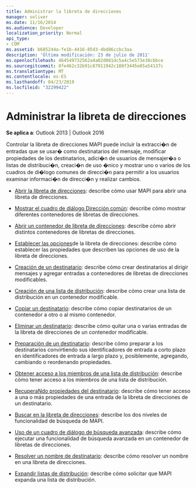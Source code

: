 ```yaml
---
title: Administrar la libreta de direcciones
manager: soliver
ms.date: 11/16/2014
ms.audience: Developer
localization_priority: Normal
api_type:
- COM
ms.assetid: b685244a-fe1b-4416-85d3-4bd86ccbc3aa
description: 'Última modificación: 23 de julio de 2011'
ms.openlocfilehash: 464549732562a4a02d081dc5a4c5e573e38cbbce
ms.sourcegitcommit: 8fe462c32b91c87911942c188f3445e85a54137c
ms.translationtype: MT
ms.contentlocale: es-ES
ms.lasthandoff: 04/23/2019
ms.locfileid: "32299422"
---
```

# <a name="handling-the-address-book"></a>Administrar la libreta de direcciones
  
**Se aplica a**: Outlook 2013 | Outlook 2016 
  
Controlar la libreta de direcciones MAPI puede incluir la extracci�n de entradas que se usar� como destinatarios del mensaje, modificar propiedades de los destinatarios, adici�n de usuarios de mensajer�a o listas de distribuci�n, creaci�n de uso �nico y mostrar uno o varios de los cuadros de di�logo comunes de direcci�n para permitir a los usuarios examinar informaci�n de direcci�n y realizar cambios.

- [Abrir la libreta de direcciones](opening-the-address-book.md): describe cómo usar MAPI para abrir una libreta de direcciones.
    
- [Mostrar el cuadro de diálogo Dirección común](displaying-the-common-address-dialog-box.md): describe cómo mostrar diferentes contenedores de libretas de direcciones.
    
- [Abrir un contenedor de libreta de direcciones](opening-an-address-book-container.md): describe cómo abrir distintos contenedores de libretas de direcciones.
    
- [Establecer las opciones](setting-address-book-options.md)de la libreta de direcciones: describe cómo establecer las propiedades que describen las opciones de uso de la libreta de direcciones.
    
- [Creación de un destinatario](creating-a-recipient.md): describe cómo crear destinatarios al dirigir mensajes y agregar entradas a contenedores de libretas de direcciones modificables.
    
- [Creación de una lista de distribución](creating-a-distribution-list.md): describe cómo crear una lista de distribución en un contenedor modificable.
    
- [Copiar un destinatario](copying-a-recipient.md): describe cómo copiar destinatarios de un contenedor a otro o al mismo contenedor.
    
- [Eliminar un destinatario](deleting-a-recipient.md): describe cómo quitar una o varias entradas de la libreta de direcciones de un contenedor modificable.
    
- [Preparación de un destinatario](preparing-a-recipient.md): describe cómo preparar a los destinatarios convirtiendo sus identificadores de entrada a corto plazo en identificadores de entrada a largo plazo y, posiblemente, agregando, cambiando o reordenando propiedades.
    
- [Obtener acceso a los miembros de una lista de distribución](accessing-the-members-of-a-distribution-list.md): describe cómo tener acceso a los miembros de una lista de distribución.
    
- [RecuperaNdo propiedades del destinatario](retrieving-recipient-properties.md): describe cómo tener acceso a una o más propiedades de una entrada de la libreta de direcciones de un destinatario.
    
- [Buscar en la libreta de direcciones](searching-the-address-book.md): describe los dos niveles de funcionalidad de búsqueda de MAPI. 
    
- [Uso de un cuadro de diálogo de búsqueda avanzada](using-an-advanced-search-dialog-box.md): describe cómo ejecutar una funcionalidad de búsqueda avanzada en un contenedor de libretas de direcciones.
    
- [Resolver un nombre de destinatario](resolving-a-recipient-name.md): describe cómo resolver un nombre en una libreta de direcciones.
    
- [Expandir listas de distribución](expanding-distribution-lists.md): describe cómo solicitar que MAPI expanda una lista de distribución.
    

